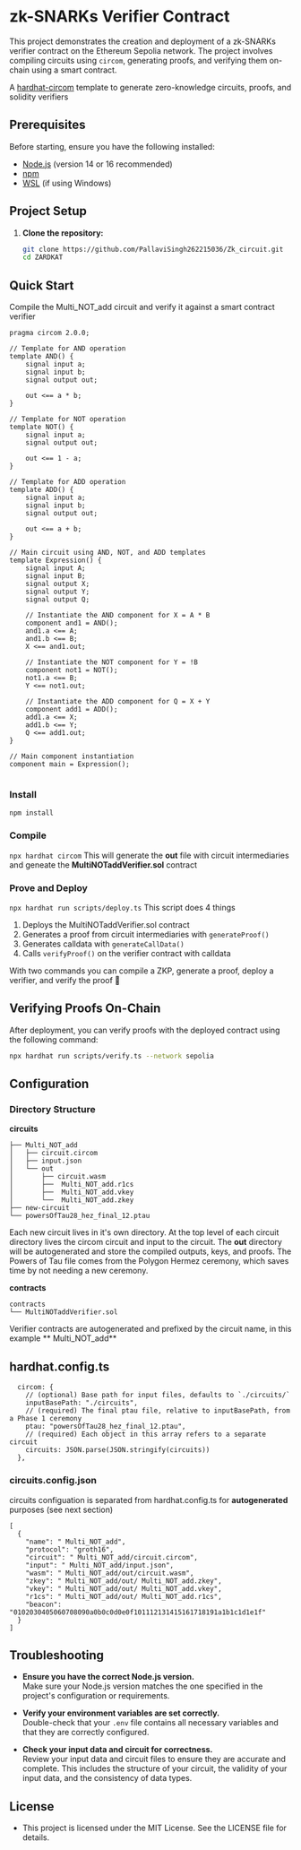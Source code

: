 # zk-SNARKs Verifier Contract 
This project demonstrates the creation and deployment of a zk-SNARKs verifier contract on the Ethereum Sepolia network. The project involves compiling circuits using `circom`, generating proofs, and verifying them on-chain using a smart contract.

A [hardhat-circom](https://github.com/projectsophon/hardhat-circom) template to generate zero-knowledge circuits, proofs, and solidity verifiers

## Prerequisites

Before starting, ensure you have the following installed:

- [Node.js](https://nodejs.org/) (version 14 or 16 recommended)
- [npm](https://www.npmjs.com/)
- [WSL](https://docs.microsoft.com/en-us/windows/wsl/install) (if using Windows)

## Project Setup

1. **Clone the repository:**

   ```bash
   git clone https://github.com/PallaviSingh262215036/Zk_circuit.git
   cd ZARDKAT
   ```

## Quick Start
Compile the Multi_NOT_add circuit and verify it against a smart contract verifier

```
pragma circom 2.0.0;

// Template for AND operation
template AND() {
    signal input a;
    signal input b;
    signal output out;

    out <== a * b;
}

// Template for NOT operation
template NOT() {
    signal input a;
    signal output out;

    out <== 1 - a;
}

// Template for ADD operation
template ADD() {
    signal input a;
    signal input b;
    signal output out;

    out <== a + b;
}

// Main circuit using AND, NOT, and ADD templates
template Expression() {
    signal input A;
    signal input B;
    signal output X;
    signal output Y;
    signal output Q;

    // Instantiate the AND component for X = A * B
    component and1 = AND();
    and1.a <== A;
    and1.b <== B;
    X <== and1.out;

    // Instantiate the NOT component for Y = !B
    component not1 = NOT();
    not1.a <== B;
    Y <== not1.out;

    // Instantiate the ADD component for Q = X + Y
    component add1 = ADD();
    add1.a <== X;
    add1.b <== Y;
    Q <== add1.out;
}

// Main component instantiation
component main = Expression();
  
```
### Install
`npm install`

### Compile
`npx hardhat circom` 
This will generate the **out** file with circuit intermediaries and geneate the **MultiNOTaddVerifier.sol** contract

### Prove and Deploy
`npx hardhat run scripts/deploy.ts`
This script does 4 things  
1. Deploys the MultiNOTaddVerifier.sol contract
2. Generates a proof from circuit intermediaries with `generateProof()`
3. Generates calldata with `generateCallData()`
4. Calls `verifyProof()` on the verifier contract with calldata

With two commands you can compile a ZKP, generate a proof, deploy a verifier, and verify the proof 🎉

## Verifying Proofs On-Chain

After deployment, you can verify proofs with the deployed contract using the following command:

```bash
npx hardhat run scripts/verify.ts --network sepolia
```

## Configuration
### Directory Structure
**circuits**
```
├── Multi_NOT_add
│   ├── circuit.circom
│   ├── input.json
│   └── out
│       ├── circuit.wasm
│       ├──  Multi_NOT_add.r1cs
│       ├──  Multi_NOT_add.vkey
│       └──  Multi_NOT_add.zkey
├── new-circuit
└── powersOfTau28_hez_final_12.ptau
```
Each new circuit lives in it's own directory. At the top level of each circuit directory lives the circom circuit and input to the circuit.
The **out** directory will be autogenerated and store the compiled outputs, keys, and proofs. The Powers of Tau file comes from the Polygon Hermez ceremony, which saves time by not needing a new ceremony. 


**contracts**
```
contracts
└── MultiNOTaddVerifier.sol
```
Verifier contracts are autogenerated and prefixed by the circuit name, in this example ** Multi_NOT_add**

## hardhat.config.ts
```
  circom: {
    // (optional) Base path for input files, defaults to `./circuits/`
    inputBasePath: "./circuits",
    // (required) The final ptau file, relative to inputBasePath, from a Phase 1 ceremony
    ptau: "powersOfTau28_hez_final_12.ptau",
    // (required) Each object in this array refers to a separate circuit
    circuits: JSON.parse(JSON.stringify(circuits))
  },
```
### circuits.config.json
circuits configuation is separated from hardhat.config.ts for **autogenerated** purposes (see next section)
```
[
  {
    "name": " Multi_NOT_add",
    "protocol": "groth16",
    "circuit": " Multi_NOT_add/circuit.circom",
    "input": " Multi_NOT_add/input.json",
    "wasm": " Multi_NOT_add/out/circuit.wasm",
    "zkey": " Multi_NOT_add/out/ Multi_NOT_add.zkey",
    "vkey": " Multi_NOT_add/out/ Multi_NOT_add.vkey",
    "r1cs": " Multi_NOT_add/out/ Multi_NOT_add.r1cs",
    "beacon": "0102030405060708090a0b0c0d0e0f101112131415161718191a1b1c1d1e1f"
  }
]
```
## Troubleshooting

- **Ensure you have the correct Node.js version.**  
  Make sure your Node.js version matches the one specified in the project's configuration or requirements.

- **Verify your environment variables are set correctly.**  
  Double-check that your `.env` file contains all necessary variables and that they are correctly configured.

- **Check your input data and circuit for correctness.**  
  Review your input data and circuit files to ensure they are accurate and complete. This includes the structure of your circuit, the validity of your input data, and the consistency of data types.


## License
- This project is licensed under the MIT License. See the LICENSE file for details.
